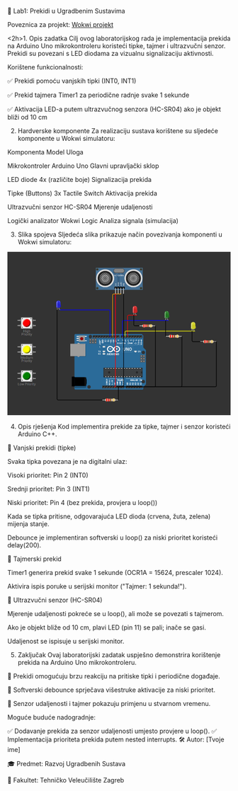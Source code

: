 📖 Lab1: Prekidi u Ugradbenim Sustavima

Poveznica za projekt: [Wokwi projekt](https://wokwi.com/projects/427284724839193601)


<2h>1. Opis zadatka</h2>
Cilj ovog laboratorijskog rada je implementacija prekida na Arduino Uno mikrokontroleru koristeći tipke, tajmer i ultrazvučni senzor. Prekidi su povezani s LED diodama za vizualnu signalizaciju aktivnosti.

Korištene funkcionalnosti:

✅ Prekidi pomoću vanjskih tipki (INT0, INT1)

✅ Prekid tajmera Timer1 za periodične radnje svake 1 sekunde

✅ Aktivacija LED-a putem ultrazvučnog senzora (HC-SR04) ako je objekt bliži od 10 cm

2. Hardverske komponente
Za realizaciju sustava korištene su sljedeće komponente u Wokwi simulatoru:

Komponenta	Model	Uloga

Mikrokontroler	Arduino Uno	Glavni upravljački sklop

LED diode	4x (različite boje)	Signalizacija prekida

Tipke (Buttons)	3x Tactile Switch	Aktivacija prekida

Ultrazvučni senzor	HC-SR04	Mjerenje udaljenosti

Logički analizator	Wokwi Logic	Analiza signala (simulacija)

3. Slika spojeva
Sljedeća slika prikazuje način povezivanja komponenti u Wokwi simulatoru:

![Arduino Setup](slika.png)




4. Opis rješenja
Kod implementira prekide za tipke, tajmer i senzor koristeći Arduino C++.

📌 Vanjski prekidi (tipke)

Svaka tipka povezana je na digitalni ulaz:

Visoki prioritet: Pin 2 (INT0)

Srednji prioritet: Pin 3 (INT1)

Niski prioritet: Pin 4 (bez prekida, provjera u loop())

Kada se tipka pritisne, odgovarajuća LED dioda (crvena, žuta, zelena) mijenja stanje.

Debounce je implementiran softverski u loop() za niski prioritet koristeći delay(200).


📌 Tajmerski prekid

Timer1 generira prekid svake 1 sekunde (OCR1A = 15624, prescaler 1024).

Aktivira ispis poruke u serijski monitor ("Tajmer: 1 sekunda!").

📌 Ultrazvučni senzor (HC-SR04)

Mjerenje udaljenosti pokreće se u loop(), ali može se povezati s tajmerom.

Ako je objekt bliže od 10 cm, plavi LED (pin 11) se pali; inače se gasi.

Udaljenost se ispisuje u serijski monitor.

5. Zaključak
Ovaj laboratorijski zadatak uspješno demonstrira korištenje prekida na Arduino Uno mikrokontroleru.

🔹 Prekidi omogućuju brzu reakciju na pritiske tipki i periodične događaje.

🔹 Softverski debounce sprječava višestruke aktivacije za niski prioritet.

🔹 Senzor udaljenosti i tajmer pokazuju primjenu u stvarnom vremenu.

Moguće buduće nadogradnje:

✅ Dodavanje prekida za senzor udaljenosti umjesto provjere u loop().
✅ Implementacija prioriteta prekida putem nested interrupts.
🛠 Autor: [Tvoje ime]

🎓 Predmet: Razvoj Ugradbenih Sustava

🏫 Fakultet: Tehničko Veleučilište Zagreb
